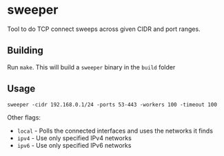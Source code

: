 # sweeper
Tool to do TCP connect sweeps across given CIDR and port ranges. 

## Building
Run `make`. This will build a `sweeper` binary in the `build` folder

## Usage
```
sweeper -cidr 192.168.0.1/24 -ports 53-443 -workers 100 -timeout 100
```
Other flags:
* `local` - Polls the connected interfaces and uses the networks it finds
* `ipv4` - Use only specified IPv4 networks
* `ipv6` - Use only specified IPv6 networks